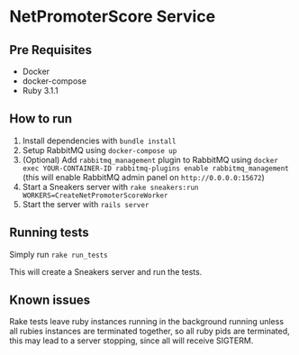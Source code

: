 # NetPromoterScore Service

## Pre Requisites
- Docker
- docker-compose
- Ruby 3.1.1

## How to run
1. Install dependencies with `bundle install`
2. Setup RabbitMQ using `docker-compose up`
3. (Optional) Add `rabbitmq_management` plugin to RabbitMQ using `docker exec YOUR-CONTAINER-ID rabbitmq-plugins enable rabbitmq_management` (this will enable RabbitMQ admin panel on `http://0.0.0.0:15672`)
4. Start a Sneakers server with `rake sneakers:run WORKERS=CreateNetPromoterScoreWorker`
5. Start the server with `rails server`

## Running tests
Simply run `rake run_tests`

This will create a Sneakers server and run the tests.

## Known issues
Rake tests leave ruby instances running in the background running unless all rubies instances are terminated together, so all ruby pids are terminated, this may lead to a server stopping, since all will receive SIGTERM.